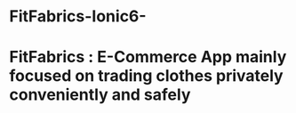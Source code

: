 # FitFabrics-Ionic6-
<h1>FitFabrics : E-Commerce App mainly focused on trading clothes privately conveniently and safely </h1>


<img src="" alt=""  />
